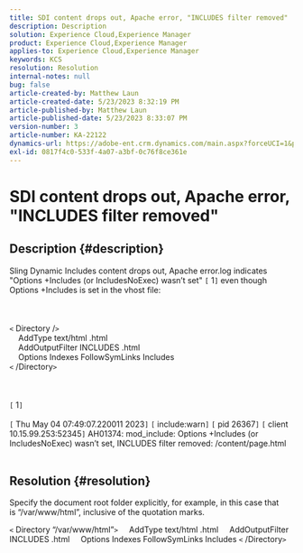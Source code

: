 ```yaml
---
title: SDI content drops out, Apache error, "INCLUDES filter removed"
description: Description
solution: Experience Cloud,Experience Manager
product: Experience Cloud,Experience Manager
applies-to: Experience Cloud,Experience Manager
keywords: KCS
resolution: Resolution
internal-notes: null
bug: false
article-created-by: Matthew Laun
article-created-date: 5/23/2023 8:32:19 PM
article-published-by: Matthew Laun
article-published-date: 5/23/2023 8:33:07 PM
version-number: 3
article-number: KA-22122
dynamics-url: https://adobe-ent.crm.dynamics.com/main.aspx?forceUCI=1&pagetype=entityrecord&etn=knowledgearticle&id=72bd3ce5-a8f9-ed11-8849-6045bd0065b6
exl-id: 0817f4c0-533f-4a07-a3bf-0c76f8ce361e
---
```

# SDI content drops out, Apache error, "INCLUDES filter removed"

## Description {#description}

Sling Dynamic Includes content drops out, Apache error.log indicates "Options +Includes (or IncludesNoExec) wasn’t set" `[` 1`]`  even though Options +Includes is set in the vhost file:<br><br> <br><br>`<` Directory /`>` 
<br>    AddType text/html .html
<br>    AddOutputFilter INCLUDES .html
<br>    Options Indexes FollowSymLinks Includes
<br>`<` /Directory`>` <br><br> <br><br>`[` 1`]` <br><br>`[` Thu May 04 07:49:07.220011 2023`]`  `[` include:warn`]`  `[` pid 26367`]`  `[` client 10.15.99.253:52345`]`  AH01374: mod_include: Options +Includes (or IncludesNoExec) wasn’t set, INCLUDES filter removed: /content/page.html
<br> 

## Resolution {#resolution}


Specify the document root folder explicitly, for example, in this case that is “/var/www/html”, inclusive of the quotation marks.

`<` Directory “/var/www/html”`>` 
    AddType text/html .html
    AddOutputFilter INCLUDES .html
    Options Indexes FollowSymLinks Includes
`<` /Directory`>`
